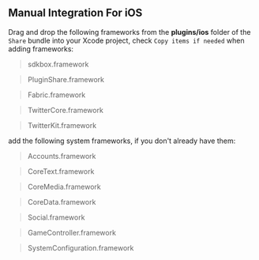 ## Manual Integration For iOS
Drag and drop the following frameworks from the __plugins/ios__ folder of the `Share` bundle into your Xcode project, check `Copy items if needed` when adding frameworks:

> sdkbox.framework

> PluginShare.framework

> Fabric.framework

> TwitterCore.framework

> TwitterKit.framework

add the following system frameworks, if you don't already have them:

> Accounts.framework

> CoreText.framework

> CoreMedia.framework

> CoreData.framework

> Social.framework

> GameController.framework

> SystemConfiguration.framework



